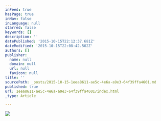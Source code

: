 ```yaml
---
inFeed: true
hasPage: true
inNav: false
inLanguage: null
starred: false
keywords: []
description: ''
datePublished: '2015-10-15T22:12:37.681Z'
dateModified: '2015-10-15T22:08:42.502Z'
authors: []
publisher:
  name: null
  domain: null
  url: null
  favicon: null
title: ''
sourcePath: _posts/2015-10-15-1eea8611-ae5c-4e6a-a9e3-64f39ffa4601.md
published: true
url: 1eea8611-ae5c-4e6a-a9e3-64f39ffa4601/index.html
_type: Article

---
```

![](https://the-grid-user-content.s3-us-west-2.amazonaws.com/e29738bc-4166-48fb-9b7b-8e7621d622cd.png)